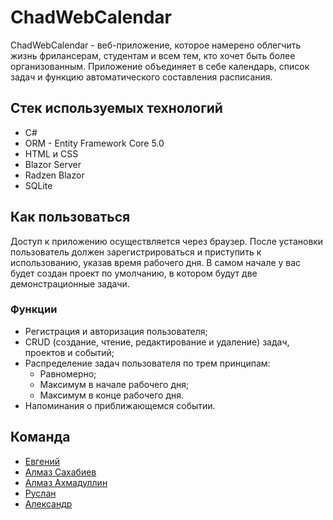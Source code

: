 # ChadWebCalendar
ChadWebCalendar - веб-приложение, которое намерено облегчить жизнь фрилансерам, студентам и всем тем, кто хочет быть более организованным. Приложение объединяет в себе календарь, список задач и функцию автоматического составления расписания.

## Стек используемых технологий
* C#
* ORM - Entity Framework Core 5.0
* HTML и CSS
* Blazor Server
* Radzen Blazor
* SQLite

## Как пользоваться
Доступ к приложению осуществляется через браузер. После установки пользователь должен зарегистрироваться и приступить к использованию, указав время рабочего дня. В самом начале у вас будет создан проект по умолчанию, в котором будут две демонстрационные задачи. 

### Функции
* Регистрация и авторизация пользователя;
* CRUD (создание, чтение, редактирование и удаление) задач, проектов и событий;
* Распределение задач пользователя по трем принципам: 
    + Равномерно;
    + Максимум в начале рабочего дня;
    + Максимум в конце рабочего дня.
*  Напоминания о приближающемся событии.


## Команда
* [Евгений](https://t.me/eukuz)
* [Алмаз Сахабиев](https://t.me/Defourten)
* [Алмаз Ахмадуллин](https://t.me/almazix)
* [Руслан](https://t.me/auter1)
* [Александр](https://t.me/full_dark)

